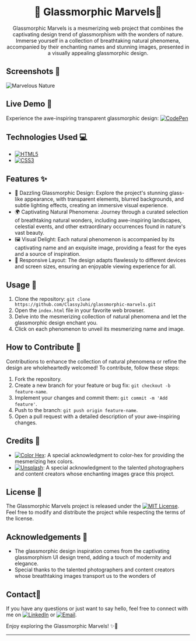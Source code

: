 <h1 align="center">
  🌈 Glassmorphic Marvels🌈
</h1>

<p align="center">
  Glassmorphic Marvels is a mesmerizing web project that combines the captivating design trend of glassmorphism with the wonders of nature. Immerse yourself in a collection of breathtaking natural phenomena, accompanied by their enchanting names and stunning images, presented in a visually appealing glassmorphic design.
</p>

## Screenshots 📸

![Marvelous Nature](https://github.com/ClassyJuhi/CSS-Design-Lab/assets/103419567/8aa42672-9ec5-4dca-8789-055e514daf99)

## Live Demo 🚀

Experience the awe-inspiring transparent glassmorphic design: [![CodePen](https://img.shields.io/badge/-CodePen-black?style=flat&logo=codepen&logoColor=white)](https://codepen.io/Classy_Juhi/pen/BaqGNya)

## Technologies Used 💻

- [![HTML5](https://img.shields.io/badge/-HTML5-E34F26?style=flat&logo=html5&logoColor=white)]()
- [![CSS3](https://img.shields.io/badge/-CSS3-1572B6?style=flat&logo=css3&logoColor=white)]()

## Features ✨

- 💎 Dazzling Glassmorphic Design: Explore the project's stunning glass-like appearance, with transparent elements, blurred backgrounds, and subtle lighting effects, creating an immersive visual experience.
- 🌍 Captivating Natural Phenomena: Journey through a curated selection of breathtaking natural wonders, including awe-inspiring landscapes, celestial events, and other extraordinary occurrences found in nature's vast beauty.
- 🖼️ Visual Delight: Each natural phenomenon is accompanied by its captivating name and an exquisite image, providing a feast for the eyes and a source of inspiration.
- 📱 Responsive Layout: The design adapts flawlessly to different devices and screen sizes, ensuring an enjoyable viewing experience for all.

## Usage 📝

1. Clone the repository: `git clone https://github.com/ClassyJuhi/glassmorphic-marvels.git`
2. Open the `index.html` file in your favorite web browser.
3. Delve into the mesmerizing collection of natural phenomena and let the glassmorphic design enchant you.
4. Click on each phenomenon to unveil its mesmerizing name and image.

## How to Contribute 🤝

Contributions to enhance the collection of natural phenomena or refine the design are wholeheartedly welcomed! To contribute, follow these steps:
1. Fork the repository.
2. Create a new branch for your feature or bug fix: `git checkout -b feature-name`.
3. Implement your changes and commit them: `git commit -m 'Add feature'`.
4. Push to the branch: `git push origin feature-name`.
5. Open a pull request with a detailed description of your awe-inspiring changes.

## Credits 🙏

- [![Color Hex](https://img.shields.io/badge/Color%20Hex-FFA500?style=flat&logo=gradient&logoColor=white)](https://www.color-hex.com/):  A special acknowledgment to color-hex for providing the mesmerizing hex colors.
- [![Unsplash](https://img.shields.io/badge/Unsplash-000000?style=flat&logo=unsplash&logoColor=white)](https://unsplash.com):  A special acknowledgment to the talented photographers and content creators whose enchanting images grace this project.






## License 📄

The Glassmorphic Marvels project is released under the [![MIT License](https://img.shields.io/badge/License-MIT-yellow.svg)](LICENSE). Feel free to modify and distribute the project while respecting the terms of the license.

## Acknowledgements 👏

- The glassmorphic design inspiration comes from the captivating glassmorphism UI design trend, adding a touch of modernity and elegance.
- Special thanks to the talented photographers and content creators whose breathtaking images transport us to the wonders of

## Contact📧

If you have any questions or just want to say hello, feel free to connect with me on
[![LinkedIn](https://img.shields.io/badge/-LinkedIn-blue.svg?style=flat&logo=linkedin&logoColor=white)](https://www.linkedin.com/in/classy-juhi/)
or 
[![Email](https://img.shields.io/badge/-Email-D14836?style=flat&logo=gmail&logoColor=white)](mailto:classyjuhi@gmail.com).

Enjoy exploring the Glassmorphic Marvels! ✨🌟

---


